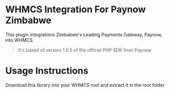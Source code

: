 # WHMCS Integration For Paynow Zimbabwe #


This plugin integrations Zimbabwe's Leading Payments Gateway, Paynow, into WHMCS. 

> It's based of version 1.0.5 of the official PHP SDK from Paynow 

# Usage Instructions

Download this library into your WHMCS root and extract it in the root folder
